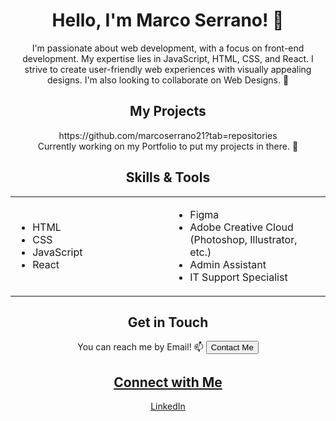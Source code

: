<!-- Your Name -->
<h1 align="center">Hello, I'm Marco Serrano! 👋</h1> 

<!-- Introduction -->
<p align="center">
  I'm passionate about web development, with a focus on front-end development. My expertise lies in JavaScript, HTML, CSS, and React. I strive to create user-friendly web experiences with visually appealing designs. I'm also looking to collaborate on Web Designs. 👀
</p>

<!-- Repository Showcase -->
<h2 align="center">My Projects</h2>
<p align="center">
  https://github.com/marcoserrano21?tab=repositories
<br>
  Currently working on my Portfolio to put my projects in there. 🌱
</p>

<!-- Skills and Tools -->
<h2 align="center">Skills & Tools</h2>
<div align="center">
  <table>
    <tr>
      <td width="50%">
        <ul>
          <li>HTML</li>
          <li>CSS</li>
          <li>JavaScript</li>
          <li>React</li>
        </ul>
      </td>
      <td width="50%">
        <ul>
          <li>Figma</li>
          <li>Adobe Creative Cloud (Photoshop, Illustrator, etc.)</li>
          <li>Admin Assistant</li>
          <li>IT Support Specialist</li>
        </ul>
      </td>
    </tr>
  </table>
</div>



<!-- Contact Information -->
<h2 align="center">Get in Touch</h2>
<p align="center">
  You can reach me by Email! 📫 <a href="mailto:mserran15@gmail.com"><button>Contact Me</button>
</p>

<!-- Social Links -->
<h2 align="center">Connect with Me</h2>
<p align="center">
  <a href="https://www.linkedin.com/in/marco-serrano-4444mj/">LinkedIn</a>
  
</p>



<!---- 👋 Hi, I’m @marcoserrano21
- 👀 I’m interested in Frontend Web Development as well as UI/UX Design
- 🌱 I’m currently learning UX/UI Design and Meta Front-End Development
- 💞️ I’m looking to collaborate on web designs
- 📫 You can reach to me by email: mserran15@gmail.com --->

<!---
marcoserrano21/marcoserrano21 is a ✨ special ✨ repository because its `README.md` (this file) appears on your GitHub profile.
You can click the Preview link to take a look at your changes.
--->
